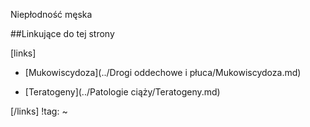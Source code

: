 Niepłodność męska





##Linkujące do tej strony

[links]

- [Mukowiscydoza](../Drogi oddechowe i płuca/Mukowiscydoza.md)

- [Teratogeny](../Patologie ciąży/Teratogeny.md)


[/links]
!tag:
~


